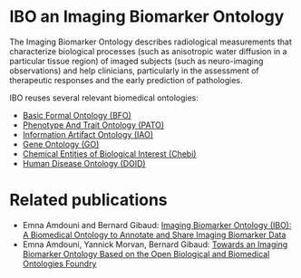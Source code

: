 # IBO an Imaging Biomarker Ontology
The Imaging Biomarker Ontology describes radiological measurements that characterize biological processes (such as anisotropic water diffusion in a particular tissue region) of imaged subjects (such as neuro-imaging observations) and help clinicians, particularly in the assessment of therapeutic responses and the early prediction of pathologies. 

IBO reuses several relevant biomedical ontologies:
* [Basic Formal Ontology (BFO)](https://obofoundry.org/ontology/bfo.html)
* [Phenotype And Trait Ontology (PATO)](https://obofoundry.org/ontology/pato.html)
* [Information Artifact Ontology (IAO)](https://obofoundry.org/ontology/iao.html)
* [Gene Ontology (GO)](https://obofoundry.org/ontology/go.html)
* [Chemical Entities of Biological Interest (Chebi)](https://obofoundry.org/ontology/go.html)
* [Human Disease Ontology (DOID)](https://obofoundry.org/ontology/doid.html)


# Related publications 
* Emna Amdouni and Bernard Gibaud: [Imaging Biomarker Ontology (IBO): A Biomedical Ontology to Annotate and Share Imaging Biomarker Data](https://hal.archives-ouvertes.fr/hal-01887970)
* Emna Amdouni, Yannick Morvan, Bernard Gibaud: [Towards an Imaging Biomarker Ontology Based on the Open Biological and Biomedical Ontologies Foundry](https://hal.archives-ouvertes.fr/hal-01887889)
